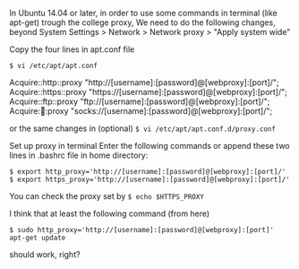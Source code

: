 In Ubuntu 14.04 or later, in order to use some commands in terminal (like apt-get) trough the college proxy, We need to do the following changes, beyond System Settings > Network > Network proxy > "Apply system wide" 

Copy the four lines in apt.conf file

`$ vi /etc/apt/apt.conf`

Acquire::http::proxy "http://[username]:[password]@[webproxy]:[port]/";
Acquire::https::proxy "https://[username]:[password]@[webproxy]:[port]/";
Acquire::ftp::proxy "ftp://[username]:[password]@[webproxy]:[port]/";
Acquire::socks::proxy "socks://[username]:[password]@[webproxy]:[port]/";



or the same changes in (optional)
`$ vi /etc/apt/apt.conf.d/proxy.conf`


Set up proxy in terminal
Enter the following commands or append these two lines in .bashrc file in home directory:

`$ export http_proxy='http://[username]:[password]@[webproxy]:[port]/'`
`$ export https_proxy='http://[username]:[password]@[webproxy]:[port]/'`

You can check the proxy set by
`$ echo $HTTPS_PROXY`



I think that at least the following command (from here)

`$ sudo http_proxy='http://[username]:[password]@[webproxy]:[port]' apt-get update`

should work, right?

